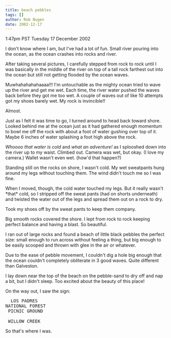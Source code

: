 ```yaml
---
title: beach pebbles
tags: []
author: Rob Nugen
date: 2002-12-17
---
```


<p class=date>1:47pm PST Tuesday 17 December 2002</p>

<p>I don't know where I am, but I've had a lot of fun.  Small river
pouring into the ocean, as the ocean crashes into rocks and river.</p>

<p>After taking several pictures, I carefully stepped from rock to
rock until I was basically in the middle of the river on top of a tall
rock farthest out into the ocean but still not getting flooded by the
ocean waves.</p>

<p>Muwhahahahahaaaa!!!  I'm untouchable as the mighty ocean tried to
wave up the river and get me wet.  Each time, the river water pushed
the waves back before they got me too wet.  A couple of waves out of
like 10 attempts got my shoes barely wet.  My rock is invincible!!</p>

<p>Almost.</p>

<p>Just as I felt it was time to go, I turned around to head back
toward shore.  Looked behind me at the ocean just as it had gathered
enough momentum to bowl me off the rock with about a foot of water
gushing over top of it.  Maybe 6 inches of water splashing a foot high
above the rock.</p>

<p><em>Whoooo that water is cold</em> and <em>what an adventure!</em>
as I splooshed down into the river up to my waist.  Climbed out.
Camera was wet, but okay.  (I love my camera.)  Wallet wasn't even
wet.  (how'd that happen?)</p>

<p>Standing still on the rocks on shore, I wasn't cold.  My wet
sweatpants hung around my legs without touching them.  The wind didn't
touch me so I was fine.</p>

<p>When I moved, though, the cold water touched my legs.  But it
really wasn't *that* cold, so I stripped off the sweat pants (had on
shorts underneath) and twisted the water out of the legs and spread
them out on a rock to dry.</p>

<p>Took my shoes off by the sweat pants to keep them company.</p>

<p>Big smooth rocks covered the shore.  I lept from rock to rock
keeping perfect balance and having a blast.  So beautiful.</p>

<p>I ran out of large rocks and found a beach of little black pebbles
the perfect size: small enough to run across without feeling a thing,
but big enough to be easily scooped and thrown with glee in the air or
whatever.</p>

<p>Due to the ease of pebble movement, I couldn't dig a hole big
enough that the ocean couldn't completely obliterate in 3 good waves.
Quite different than Galveston.</p>

<p>I lay down near the top of the beach on the pebble-sand to dry off
and nap a bit, but I didn't sleep.  Too excited about the beauty of
this place!</p>

<p>On the way out, I saw the sign:</p>

<pre>
  LOS PADRES 
NATIONAL FOREST 
 PICNIC GROUND

 WILLOW CREEK
</pre>

<p>So that's where I was.</p>

